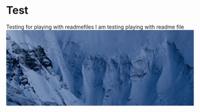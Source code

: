 # Test
Testing for playing with readmefiles
I am testing playing with readme file![](Testfolder/Animation.gif)



